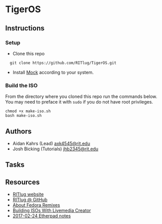TigerOS
====================


## Instructions
### Setup 
* Clone this repo
```  
  git clone https://github.com/RITlug/TigerOS.git
```
* Install [Mock](https://github.com/rpm-software-management/mock/wiki) according to your system.
### Build the ISO
From the directory where you cloned this repo run the commands below. You may need to preface it with `sudo` if you do not have root privileges.
```
chmod +x make-iso.sh
bash make-iso.sh
```

## Authors

* Aidan Kahrs (Lead) <axk4545@rit.edu>
* Josh Bicking (Tutorials) <jhb2345@rit.edu>


## Tasks


## Resources

* [RITlug website](http://ritlug.com)
* [RITlug @ GitHub](https://github.com/RITlug)
* [About Fedora Remixes](https://fedoraproject.org/wiki/Remix)
* [Building ISOs With Livemedia Creator](https://fedoraproject.org/wiki/Livemedia-creator-_How_to_create_and_use_a_Live_CD)
* [2017-02-24 Etherpad notes](https://etherpad.gnome.org/p/rit-remix-discussion)
